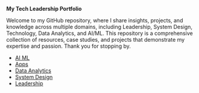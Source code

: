 **My Tech Leadership Portfolio**

Welcome to my GitHub repository, where I share insights, projects, and knowledge across multiple domains, including Leadership, System Design, Technology, Data Analytics, and AI/ML. 
This repository is a comprehensive collection of resources, case studies, and projects that demonstrate my expertise and passion.
Thank you for stopping by.

- [AI ML](https://github.com/vivekbr4/VivekBR_GitHub_Projects/tree/main/AI%20ML)
- [Apps](https://github.com/vivekbr4/VivekBR_GitHub_Projects/tree/main/Apps)
- [Data Analytics](https://github.com/vivekbr4/VivekBR_GitHub_Projects/tree/72c04b766222f99634238871206a85b2cdbc863c/Data%20Analytics)
- [System Design](https://github.com/vivekbr4/VivekBR_GitHub_Projects/tree/8ca16bd380fb17dd4c30eab13f1b2d02e4085f61/System%20Design)
- [Leadership](https://github.com/vivekbr4/VivekBR_GitHub_Projects/tree/main/Leadership)
